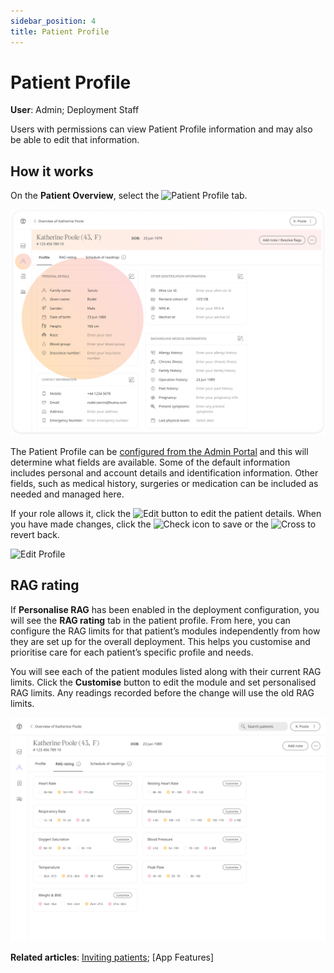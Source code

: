 ```yaml
---
sidebar_position: 4
title: Patient Profile
---
```

# Patient Profile
**User**: Admin; Deployment Staff

Users with permissions can view Patient Profile information and may also be able to edit that information.
## How it works​
On the **Patient Overview**, select the ![Patient Profile](./assets/Profile.png) tab.

![Patient Overview](./assets/PatientProfile01.png)

The Patient Profile can be [configured from the Admin Portal](../../admin-portal/managing-deployments/configuring-the-user-profile/user-profile-details.md) and this will determine what fields are available. Some of the default information includes personal and account details and identification information. Other fields, such as medical history, surgeries or medication can be included as needed and managed here.

If your role allows it, click the ![Edit](./assets/Edit.png) button to edit the patient details. When you have made changes, click the ![Check](./assets/Tick.png) icon to save or the ![Cross](./assets/Cross.png) to revert back.

![Edit Profile](./assets/PatientProfile02.png)

## RAG rating
If **Personalise RAG** has been enabled in the deployment configuration, you will see the **RAG rating** tab in the patient profile.  From here, you can configure the RAG limits for that patient’s modules independently from how they are set up for the overall deployment. This helps you customise and prioritise care for each patient’s specific profile and needs.

You will see each of the patient modules listed along with their current RAG limits. Click the **Customise** button to edit the module and set personalised RAG limits. Any readings recorded before the change will use the old RAG limits. 

![Edit Profile](./assets/PatientProfile03.png)

**Related articles**: [Inviting patients](../roles-and-permissions/inviting-patients.md); [App Features]
